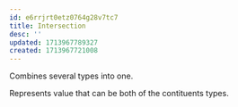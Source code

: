 ```yaml
---
id: e6rrjrt0etz0764g28v7tc7
title: Intersection
desc: ''
updated: 1713967789327
created: 1713967721008
---
```


Combines several types into one.

Represents value that can be both of the contituents types.

